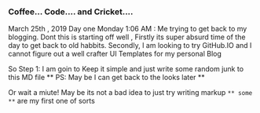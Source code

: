 ### Coffee...  Code....  and Cricket....

March  25th , 2019
Day one Monday 1:06 AM :  Me trying to get back to my blogging.
Dont this is  starting off well , Firstly its super absurd time of the day to get back to old habbits. Secondly, I am looking to try GitHub.IO and I cannot figure out a well crafter UI Templates for my personal Blog 

So Step 1: I am goin to Keep it simple  and just write some random junk to this  MD file
** PS: May be I can get back to the looks later **

Or wait a miute! May be  its not a bad idea to just try writing markup `** some **` are my first one of sorts 

